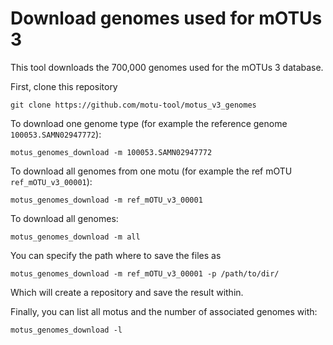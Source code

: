 Download genomes used for mOTUs 3
========

This tool downloads the 700,000 genomes used for the mOTUs 3 database.

First, clone this repository
```
git clone https://github.com/motu-tool/motus_v3_genomes
```

To download one genome type (for example the reference genome `100053.SAMN02947772`):
```
motus_genomes_download -m 100053.SAMN02947772
```

To download all genomes from one motu (for example the ref mOTU `ref_mOTU_v3_00001`):
```
motus_genomes_download -m ref_mOTU_v3_00001
```

To download all genomes:
```
motus_genomes_download -m all
```

You can specify the path where to save the files as
```
motus_genomes_download -m ref_mOTU_v3_00001 -p /path/to/dir/
```

Which will create a repository and save the result within.


Finally, you can list all motus and the number of associated genomes with:
```
motus_genomes_download -l
```

